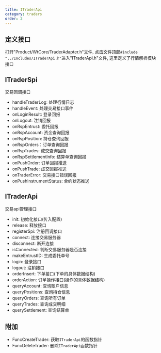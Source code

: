 ```yaml
---
title: ITraderApi
category: traders
order: 2
---
```


## 定义接口
打开"Product/WtCore/TraderAdapter.h"文件, 点击文件顶部`#include "../Includes/ITraderApi.h"`进入"ITraderApi.h"文件, 这里定义了行情解析模块接口

## ITraderSpi
交易回调接口

- handleTraderLog: 处理行情日志
- handleEvent: 处理交易接口事件
- onLoginResult: 登录回报
- onLogout: 注销回报
- onRspEntrust: 委托回报
- onRspAccount: 资金查询回报
- onRspPosition: 持仓查询回报
- onRspOrders：订单查询回报
- onRspTrades: 成交查询回报
- onRspSettlementInfo: 结算单查询回报
- onPushOrder: 订单回报推送
- onPushTrade: 成交回报推送
- onTraderError: 交易接口错误回报
- onPushInstrumentStatus: 合约状态推送

## ITraderApi
交易api管理接口

- init: 初始化接口(传入配置)
- release: 释放接口
- registerSpi: 注册回调接口
- connect: 连接交易服务器
- disconnect: 断开连接
- isConnected: 判断交易服务器是否连接
- makeEntrustID: 生成委托单号
- login: 登录接口
- logout: 注销接口
- orderInsert: 下单接口(下单的具体数据结构)
- orderAction: 订单操作接口(操作的具体数据结构)
- queryAccount: 查询账户信息
- queryPositions: 查询持仓信息
- queryOrders: 查询所有订单
- queryTrades: 查询成交明细
- querySettlement: 查询结算单

## 附加
- FuncCreateTrader: 获取`ITraderApi`的函数指针
- FuncDeleteTrader: 删除`ITraderApi`函数指针

